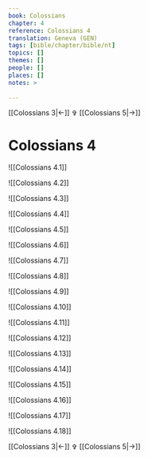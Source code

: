 ```yaml
---
book: Colossians
chapter: 4
reference: Colossians 4
translation: Geneva (GEN)
tags: [bible/chapter/bible/nt]
topics: []
themes: []
people: []
places: []
notes: >
  
---
```


[[Colossians 3|<-]] ✞ [[Colossians 5|->]]

# Colossians 4

![[Colossians 4.1]]

![[Colossians 4.2]]

![[Colossians 4.3]]

![[Colossians 4.4]]

![[Colossians 4.5]]

![[Colossians 4.6]]

![[Colossians 4.7]]

![[Colossians 4.8]]

![[Colossians 4.9]]

![[Colossians 4.10]]

![[Colossians 4.11]]

![[Colossians 4.12]]

![[Colossians 4.13]]

![[Colossians 4.14]]

![[Colossians 4.15]]

![[Colossians 4.16]]

![[Colossians 4.17]]

![[Colossians 4.18]]

[[Colossians 3|<-]] ✞ [[Colossians 5|->]]
